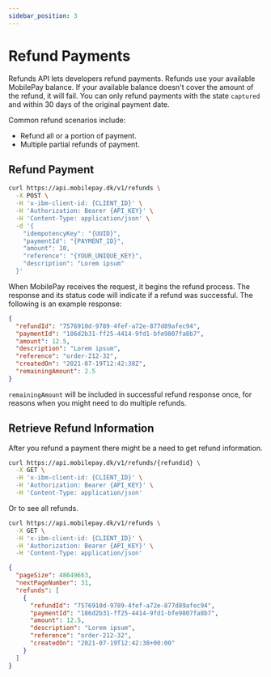 ```yaml
---
sidebar_position: 3
---
```


# Refund Payments

Refunds API lets developers refund payments. Refunds use your available MobilePay balance. If your available balance doesn't cover the amount of the refund, it will fail. You can only refund payments with the state `captured` and within 30 days of the original payment date.

Common refund scenarios include:

- Refund all or a portion of payment.
- Multiple partial refunds of payment.

## Refund Payment

```bash title="Refund payment"
curl https://api.mobilepay.dk/v1/refunds \
  -X POST \
  -H 'x-ibm-client-id: {CLIENT_ID}' \
  -H 'Authorization: Bearer {API_KEY}' \
  -H 'Content-Type: application/json' \
  -d '{
    "idempotencyKey": "{UUID}",
    "paymentId": "{PAYMENT_ID}",
    "amount": 10,
    "reference": "{YOUR_UNIQUE_KEY}",
    "description": "Lorem ipsum"
  }'
```

When MobilePay receives the request, it begins the refund process. The response and its status code will indicate if a refund was successful. The following is an example response:

```json title="Respone JSON example"
{
  "refundId": "7576910d-9789-4fef-a72e-877d89afec94",
  "paymentId": "186d2b31-ff25-4414-9fd1-bfe9807fa8b7",
  "amount": 12.5,
  "description": "Lorem ipsum",
  "reference": "order-212-32",
  "createdOn": "2021-07-19T12:42:38Z",
  "remainingAmount": 2.5
}
```

`remainingAmount` will be included in successful refund response once, for reasons when you might need to do multiple refunds.

## Retrieve Refund Information

After you refund a payment there might be a need to get refund information.

```bash title="Retrieve refund"
curl https://api.mobilepay.dk/v1/refunds/{refundid} \
  -X GET \
  -H 'x-ibm-client-id: {CLIENT_ID}' \
  -H 'Authorization: Bearer {API_KEY}' \
  -H 'Content-Type: application/json'
```

Or to see all refunds.

```bash title="List refunds"
curl https://api.mobilepay.dk/v1/refunds \
  -X GET \
  -H 'x-ibm-client-id: {CLIENT_ID}' \
  -H 'Authorization: Bearer {API_KEY}' \
  -H 'Content-Type: application/json'
```

```json title="Respone JSON example"
{
  "pageSize": 48649663,
  "nextPageNumber": 31,
  "refunds": [
    {
      "refundId": "7576910d-9789-4fef-a72e-877d89afec94",
      "paymentId": "186d2b31-ff25-4414-9fd1-bfe9807fa8b7",
      "amount": 12.5,
      "description": "Lorem ipsum",
      "reference": "order-212-32",
      "createdOn": "2021-07-19T12:42:38+00:00"
    }
  ]
}
```
